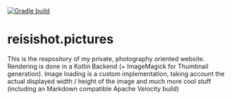 [![Gradle build](https://github.com/reisi007/reisishot.pictures/actions/workflows/gradle.yml/badge.svg)](https://github.com/reisi007/reisishot.pictures/actions/workflows/gradle.yml)
# reisishot.pictures
This is the respository of my private, photography oriented website. Rendering is done in a Kotlin Backend (+ ImageMagick for Thumbnail generation). Image loading is a custom implementation, taking account the actual displayed width / height of the image and much more cool stuff (including an  Markdown compatible Apache Velocity build)
